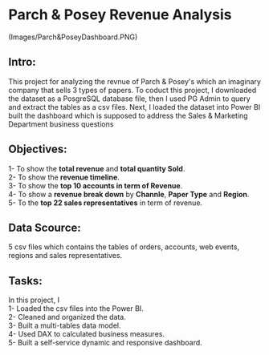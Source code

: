 # Parch & Posey Revenue Analysis

(Images/Parch&PoseyDashboard.PNG)
## Intro:
This project for analyzing the revnue of Parch & Posey's which an imaginary company that sells 3 types of papers. To coduct this project, I downloaded the dataset as a PosgreSQL database file, then I used PG Admin to query and extract the tables as a csv files. Next, I loaded the dataset into Power BI built the dashboard which is supposed to address the Sales & Marketing Department business questions

## Objectives:
1- To show the __total revenue__ and __total quantity Sold__.\
2- To show the __revenue timeline__.\
3- To show the __top 10 accounts in term of Revenue__.\
4- To show a __revenue break down__ by __Channle__, __Paper Type__ and __Region__.\
5- To the __top 22 sales representatives__ in term of revenue.


## Data Scource:
5 csv files which contains the tables of orders, accounts, web events, regions and sales representatives.


## Tasks:
In this project, I \
1- Loaded the csv files into the Power BI.\
2- Cleaned and organized the data.\
3- Built a multi-tables data model.\
4- Used DAX to calculated business measures.\
5- Built a self-service dynamic and responsive dashboard.
